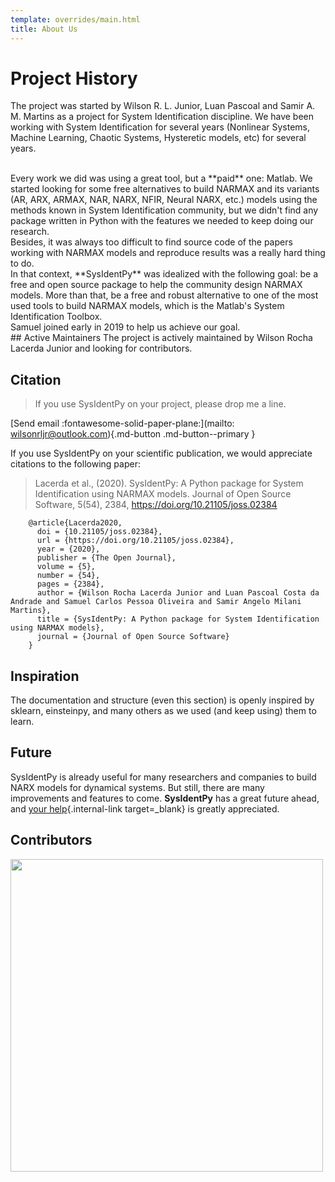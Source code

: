 ```yaml
---
template: overrides/main.html
title: About Us
---
```


# Project History

The project was started by Wilson R. L. Junior, Luan Pascoal and Samir A. M. Martins as a project for System Identification discipline. We have been working with System Identification for several years (Nonlinear Systems, Machine Learning, Chaotic Systems, Hysteretic models, etc) for several years.

<br>
Every work we did was using a great tool, but a **paid** one: Matlab. We started looking for some free alternatives to build NARMAX and its variants (AR, ARX, ARMAX, NAR, NARX, NFIR, Neural NARX, etc.) models using the methods known in System Identification community, but we didn't find any package written in Python with the features we needed to keep doing our research.
<br>
Besides, it was always too difficult to find source code of the papers working with NARMAX models and reproduce results was a really hard thing to do.

<br>
In that context, **SysIdentPy** was idealized with the following goal: be a free and open source package to help the community design NARMAX models. More than that, be a free and robust alternative to one of the most used tools to build NARMAX models, which is the Matlab's System Identification Toolbox.

<br>
Samuel joined early in 2019 to help us achieve our goal.

<br>
## Active Maintainers
The project is actively maintained by Wilson Rocha Lacerda Junior and looking for contributors.


## Citation

> If you use SysIdentPy on your project, please drop me a line.

[Send email :fontawesome-solid-paper-plane:](mailto: wilsonrljr@outlook.com){.md-button .md-button--primary }

If you use SysIdentPy on your scientific publication, we would appreciate citations to the following paper:

> Lacerda et al., (2020). SysIdentPy: A Python package for System Identification using NARMAX models. Journal of Open Source Software, 5(54), 2384, https://doi.org/10.21105/joss.02384
```
	@article{Lacerda2020,
	  doi = {10.21105/joss.02384},
	  url = {https://doi.org/10.21105/joss.02384},
	  year = {2020},
	  publisher = {The Open Journal},
	  volume = {5},
	  number = {54},
	  pages = {2384},
	  author = {Wilson Rocha Lacerda Junior and Luan Pascoal Costa da Andrade and Samuel Carlos Pessoa Oliveira and Samir Angelo Milani Martins},
	  title = {SysIdentPy: A Python package for System Identification using NARMAX models},
	  journal = {Journal of Open Source Software}
	}
```
## Inspiration

The documentation and structure (even this section) is openly inspired by sklearn, einsteinpy, and many others as we used (and keep using) them to learn.

## Future
SysIdentPy is already useful for many researchers and companies to build NARX models for dynamical systems. But still, there are many improvements and features to come. **SysIdentPy** has a great future ahead, and [your help](/developer-guide/contribute){.internal-link target=_blank} is greatly appreciated.

## Contributors

<a href="https://github.com/wilsonrljr/sysidentpy/graphs/contributors">
  <img src="https://contributors-img.web.app/image?repo=wilsonrljr/sysidentpy" width = 500/>
</a>
